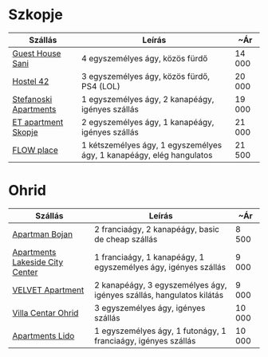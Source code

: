 # Szkopje

| Szállás                                                       | Leírás                                                               | ~Ár    |
| ------------------------------------------------------------- | -------------------------------------------------------------------- | ------ |
| [Guest House Sani](https://www.booking.com/Share-u42QaDp)     | 4 egyszemélyes ágy, közös fürdő                                      | 14 000 |
| [Hostel 42](https://www.booking.com/Share-hHQWkn)             | 3 egyszemélyes ágy, közös fürdő, PS4 (LOL)                           | 20 000 |
| [Stefanoski Apartments](https://www.booking.com/Share-IIq8Au) | 1 egyszemélyes ágy, 2 kanapéágy, igényes szállás                     | 19 000 |
| [ET apartment Skopje](https://www.booking.com/Share-5k0i2N)   | 2 egyszemélyes ágy, 1 kanapéágy, igényes szállás                     | 21 000 |
| [FLOW place](https://www.booking.com/Share-UCTi43)            | 1 kétszemélyes ágy, 1 egyszemélyes ágy, 1 kanapéágy, elég hangulatos | 21 500 |

# Ohrid

| Szállás                                                                  | Leírás                                                               | ~Ár    |
| ------------------------------------------------------------------------ | -------------------------------------------------------------------- | ------ |
| [Apartman Bojan](https://www.booking.com/Share-63i8fg)                   | 2 franciaágy, 2 kanapéágy, basic de cheap szállás                    | 8 500  |
| [Apartments Lakeside City Center](https://www.booking.com/Share-3plOkeM) | 1 franciaágy, 1 kanapéágy, 1 egyszemélyes ágy, igényes szállás       | 9 000  |
| [VELVET Apartment](https://www.booking.com/Share-6RDZ1w)                 | 2 kanapéágy, 3 egyszemélyes ágy, igényes szállás, hangulatos kilátás | 9 000  |
| [Villa Centar Ohrid](https://www.booking.com/Share-1N1g09)               | 3 egyszemélyes ágy, igényes szállás                                  | 10 000 |
| [Apartments Lido](https://www.booking.com/Share-sGbJ5c)                  | 1 egyszemélyes ágy, 1 futonágy, 1 franciaágy, igényes szállás        | 10 000 |

